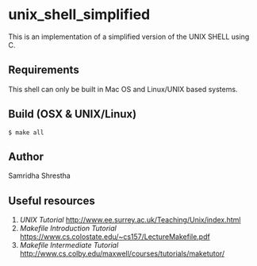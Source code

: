 # unix_shell_simplified
This is an implementation of a simplified version of the UNIX SHELL using C.

## Requirements
This shell can only be built in Mac OS and Linux/UNIX based systems.

## Build (OSX & UNIX/Linux)
```shell
$ make all
```

## Author
Samridha Shrestha

## Useful resources
1. *UNIX Tutorial* <http://www.ee.surrey.ac.uk/Teaching/Unix/index.html>
2. *Makefile Introduction Tutorial* <https://www.cs.colostate.edu/~cs157/LectureMakefile.pdf>
3. *Makefile Intermediate Tutorial* <http://www.cs.colby.edu/maxwell/courses/tutorials/maketutor/>
